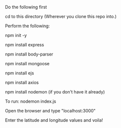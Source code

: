 Do the following first

cd to this  directory (Wherever you clone this repo into.)

Perform the following:

npm init -y

npm  install express

npm  install body-parser

npm  install mongoose

npm install ejs

npm install axios

npm install nodemon (if you don't have it already)

To run: nodemon index.js

Open the browser and type "localhost:3000"

Enter the latitude and longitude values and voila!
